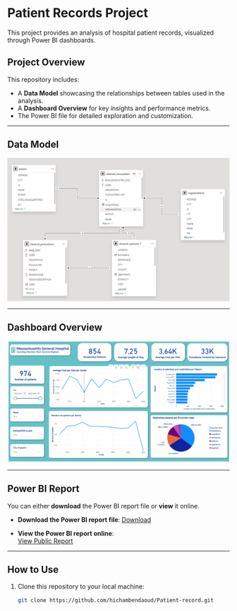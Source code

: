 # Patient Records Project

This project provides an analysis of hospital patient records, visualized through Power BI dashboards.

## Project Overview

This repository includes:
- A **Data Model** showcasing the relationships between tables used in the analysis.
- A **Dashboard Overview** for key insights and performance metrics.
- The Power BI file for detailed exploration and customization.

---

## Data Model
![Data Model](https://github.com/hichambendaoud/Patient-record/blob/main/assets/Data_Model.PNG)

---

## Dashboard Overview
![Dashboard Overview](https://github.com/hichambendaoud/Patient-record/blob/main/assets/Dashboard_Overview.PNG)

---

## Power BI Report

You can either **download** the Power BI report file or **view** it online.

- **Download the Power BI report file**: [Download](https://github.com/hichambendaoud/Patient-record/blob/main/Patient_Records.pbix)

- **View the Power BI report online**:  
  [View Public Report](https://app.powerbi.com/links/pTKO129aOY?ctid=3bd72a86-a8ea-44a6-a899-f3cccbedf027&pbi_source=linkShare&bookmarkGuid=bda8b611-e1fb-4849-b18b-dae237924eec)
   
---

## How to Use
1. Clone this repository to your local machine:
   ```bash
   git clone https://github.com/hichambendaoud/Patient-record.git
